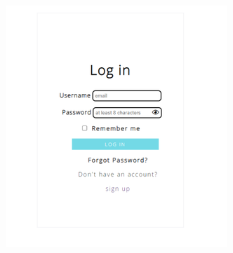 ![](https://github.com/shivam30072/weekly-project-2/blob/main/html%20n%20css/login%20page%20css.png)
